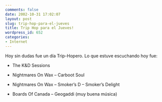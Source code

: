 ```yaml
---
comments: false
date: 2002-10-31 17:02:07
layout: post
slug: trip-hop-para-el-jueves
title: Trip Hop para el Jueves!
wordpress_id: 652
categories:
- Internet
---
```


Hoy sin dudas fue un día Trip-Hopero. Lo que estuve escuchando hoy fue:

  



  


  * The K&D Sessions


  * Nightmares On Wax – Carboot Soul


  * Nightmares On Wax – Smoker’s D – Smoker’s Delight


  * Boards Of Canada – Geogaddi (muy buena música)




 
